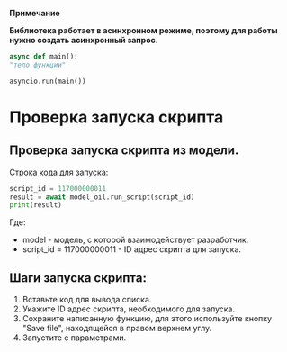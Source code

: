 **Примечание**

**Библиотека работает в асинхронном режиме, поэтому для работы нужно создать асинхронный запрос.**

```py
async def main(): 
"тело функции" 

asyncio.run(main())
```

# Проверка запуска скрипта 
## Проверка запуска скрипта из модели.

Строка кода для запуска:

```py
script_id = 117000000011
result = await model_oil.run_script(script_id)
print(result)
```
Где:

* model - модель, с которой взаимодействует разработчик.
* script_id = 117000000011 - ID адрес скрипта для запуска.

## Шаги запуска скрипта:
1. Вставьте код для вывода списка.
2. Укажите ID адрес скрипта, необходимого для запуска.
3. Сохраните написанную функцию, для этого используйте кнопку "Save file", находящейся в правом верхнем  углу.
4. Запустите с параметрами.
